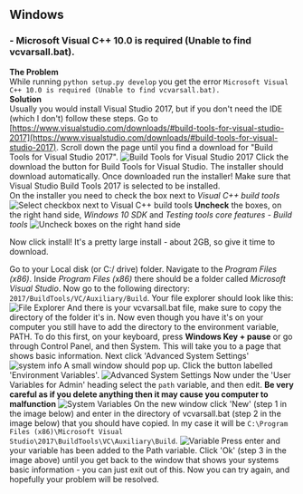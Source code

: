 ## Windows
### - Microsoft Visual C++ 10.0 is required (Unable to find vcvarsall.bat).
**The Problem** <br>
While running `python setup.py develop` you get the error `Microsoft Visual C++ 10.0 is required (Unable to find vcvarsall.bat).` <br>
**Solution** <br>
Usually you would install Visual Studio 2017, but if you don't need the IDE (which I don't) follow these steps.
Go to [https://www.visualstudio.com/downloads/#build-tools-for-visual-studio-2017](https://www.visualstudio.com/downloads/#build-tools-for-visual-studio-2017). Scroll down the page until you find a download for "Build Tools for Visual Studio 2017". ![Build Tools for Visual Studio 2017](https://i.imgur.com/ZueTtLm.png)
Click the download the button for Build Tools for Visual Studio. The installer should download automatically. Once downloaded run the installer! Make sure that Visual Studio Build Tools 2017 is selected to be installed.  
On the installer you need to check the box next to _Visual C++ build tools_
![Select checkbox next to Visual C++ build tools](https://i.imgur.com/aKHuZJ8.png)
__Uncheck__ the boxes, on the right hand side, _Windows 10 SDK_ and _Testing tools core features - Build tools_
![Uncheck boxes on the right hand side](https://i.imgur.com/k7AA96j.png)

Now click install!
It's a pretty large install - about 2GB, so give it time to download. 

Go to your Local disk (or C:/ drive) folder. Navigate to the _Program Files (x86)_. Inside _Program Files (x86)_ there should be a folder called _Microsoft Visual Studio_. Now go to the following directory: `2017/BuildTools/VC/Auxiliary/Build`. Your file explorer should look like this:
![File Explorer](https://i.imgur.com/aAEviN8.png) And there is your vcvarsall.bat file, make sure to copy the directory of the folder it's in. Now even though you have it's on your computer you still have to add the directory to the environment variable, PATH. To do this first, on your keyboard, press **Windows Key + pause** or go through Control Panel, and then System. This will take you to a page that shows basic information. Next click 'Advanced System Settings'
![system info](https://i.imgur.com/u21GlOV.png) A small window should pop up. Click the button labelled 'Environment Variables'. ![Advanced System Settings](https://i.imgur.com/ZjoWNjp.png)
Now under the 'User Variables for Admin' heading select the `path` variable, and then edit. **Be very careful as if you delete anything then it may cause you computer to malfunction** ![System Variables](https://i.imgur.com/8YTmkOs.png)
On the new window click 'New' (step 1 in the image below) and enter in the directory of vcvarsall.bat (step 2 in the image below) that you should have copied. In my case it will be `C:\Program Files (x86)\Microsoft Visual Studio\2017\BuildTools\VC\Auxiliary\Build`. ![Variable](https://i.imgur.com/W2Ewdy0.png) Press enter and your variable has been added to the Path variable. Click 'Ok' (step 3 in the image above) until you get  back to the window that shows your systems basic information - you can just exit out of this. Now you can try again, and hopefully your problem will be resolved.
